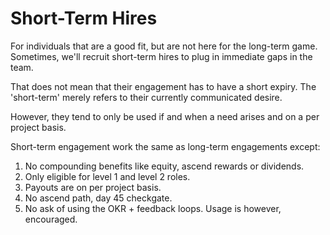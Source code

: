 # Short-Term Hires

For individuals that are a good fit, but are not here for the long-term game. Sometimes, we'll recruit short-term hires to plug in immediate gaps in the team.

That does not mean that their engagement has to have a short expiry. The 'short-term' merely refers to their currently communicated desire.

However, they tend to only be used if and when a need arises and on a per project basis.

Short-term engagement work the same as long-term engagements except:

1. No compounding benefits like equity, ascend rewards or dividends.
2. Only eligible for level 1 and level 2 roles.
3. Payouts are on per project basis.
4. No ascend path, day 45 checkgate.
5. No ask of using the OKR + feedback loops. Usage is however, encouraged.  

